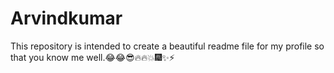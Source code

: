 # Arvindkumar
This repository is intended to create a beautiful readme file for my profile so that you know me well.😂😂😎🔥🔥💥🎆✨⚡
